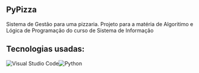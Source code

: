## PyPizza
Sistema de Gestão para uma pizzaria. Projeto para a matéria de Algoritimo e Lógica de Programação do curso de Sistema de Informação

## Tecnologias usadas:
<img align="center" alt="Visual Studio Code" src="https://img.shields.io/badge/Visual_Studio_Code-0078D4?style=for-the-badge&logo=visual%20studio%20code&logoColor=white" /><img align="center" alt="Python" src="https://img.shields.io/badge/Python-14354C?style=for-the-badge&logo=python&logoColor=white" />
